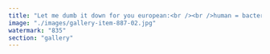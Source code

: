 ```yaml
---
title: "Let me dumb it down for you european:<br /><br />human = bacteries<br />ethereum = petri<br />starlink = nerves<br /><br />le ticker is $ETH"
image: "./images/gallery-item-887-02.jpg"
watermark: "835"
section: "gallery"
---
```

